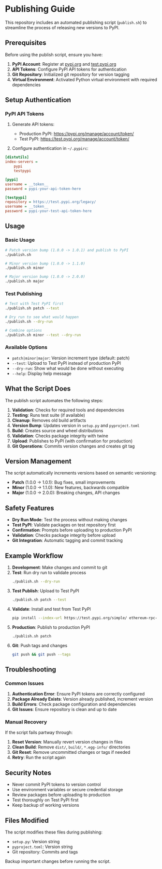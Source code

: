 # Publishing Guide

This repository includes an automated publishing script (`publish.sh`) to streamline the process of releasing new versions to PyPI.

## Prerequisites

Before using the publish script, ensure you have:

1. **PyPI Account**: Register at [pypi.org](https://pypi.org) and [test.pypi.org](https://test.pypi.org)
2. **API Tokens**: Configure PyPI API tokens for authentication
3. **Git Repository**: Initialized git repository for version tagging
4. **Virtual Environment**: Activated Python virtual environment with required dependencies

## Setup Authentication

### PyPI API Tokens

1. Generate API tokens:
   - Production PyPI: https://pypi.org/manage/account/token/
   - Test PyPI: https://test.pypi.org/manage/account/token/

2. Configure authentication in `~/.pypirc`:
```ini
[distutils]
index-servers = 
    pypi
    testpypi

[pypi]
username = __token__
password = pypi-your-api-token-here

[testpypi]
repository = https://test.pypi.org/legacy/
username = __token__
password = pypi-your-test-api-token-here
```

## Usage

### Basic Usage

```bash
# Patch version bump (1.0.0 -> 1.0.1) and publish to PyPI
./publish.sh

# Minor version bump (1.0.0 -> 1.1.0)
./publish.sh minor

# Major version bump (1.0.0 -> 2.0.0)
./publish.sh major
```

### Test Publishing

```bash
# Test with Test PyPI first
./publish.sh patch --test

# Dry run to see what would happen
./publish.sh --dry-run

# Combine options
./publish.sh minor --test --dry-run
```

### Available Options

- `patch|minor|major`: Version increment type (default: patch)
- `--test`: Upload to Test PyPI instead of production PyPI
- `--dry-run`: Show what would be done without executing
- `--help`: Display help message

## What the Script Does

The publish script automates the following steps:

1. **Validation**: Checks for required tools and dependencies
2. **Testing**: Runs test suite (if available)
3. **Cleanup**: Removes old build artifacts
4. **Version Bump**: Updates version in `setup.py` and `pyproject.toml`
5. **Build**: Creates source and wheel distributions
6. **Validation**: Checks package integrity with twine
7. **Upload**: Publishes to PyPI (with confirmation for production)
8. **Git Operations**: Commits version changes and creates git tag

## Version Management

The script automatically increments versions based on semantic versioning:

- **Patch** (1.0.0 → 1.0.1): Bug fixes, small improvements
- **Minor** (1.0.0 → 1.1.0): New features, backwards compatible
- **Major** (1.0.0 → 2.0.0): Breaking changes, API changes

## Safety Features

- **Dry Run Mode**: Test the process without making changes
- **Test PyPI**: Validate packages on test repository first
- **Confirmation**: Prompts before uploading to production PyPI
- **Validation**: Checks package integrity before upload
- **Git Integration**: Automatic tagging and commit tracking

## Example Workflow

1. **Development**: Make changes and commit to git
2. **Test**: Run dry run to validate process
   ```bash
   ./publish.sh --dry-run
   ```
3. **Test Publish**: Upload to Test PyPI
   ```bash
   ./publish.sh patch --test
   ```
4. **Validate**: Install and test from Test PyPI
   ```bash
   pip install --index-url https://test.pypi.org/simple/ ethereum-rpc-fingerprinter
   ```
5. **Production**: Publish to production PyPI
   ```bash
   ./publish.sh patch
   ```
6. **Git**: Push tags and changes
   ```bash
   git push && git push --tags
   ```

## Troubleshooting

### Common Issues

1. **Authentication Error**: Ensure PyPI tokens are correctly configured
2. **Package Already Exists**: Version already published, increment version
3. **Build Errors**: Check package configuration and dependencies
4. **Git Issues**: Ensure repository is clean and up to date

### Manual Recovery

If the script fails partway through:

1. **Reset Version**: Manually revert version changes in files
2. **Clean Build**: Remove `dist/`, `build/`, `*.egg-info/` directories
3. **Git Reset**: Remove uncommitted changes or tags if needed
4. **Retry**: Run the script again

## Security Notes

- Never commit PyPI tokens to version control
- Use environment variables or secure credential storage
- Review packages before uploading to production
- Test thoroughly on Test PyPI first
- Keep backup of working versions

## Files Modified

The script modifies these files during publishing:

- `setup.py`: Version string
- `pyproject.toml`: Version string
- Git repository: Commits and tags

Backup important changes before running the script.
